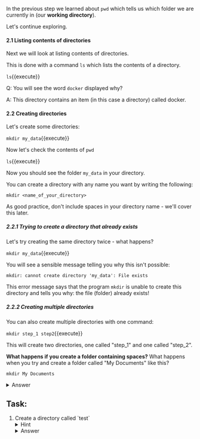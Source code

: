 In the previous step we learned about ``pwd`` which tells us
which folder we are currently in (our **working directory**). 

Let's continue exploring.

#### 2.1 Listing contents of directories
Next we will look at listing contents of directories.

This is done with a command `ls` which lists the contents of a directory.

``ls``{{execute}}

Q: You will see the word ``docker`` displayed why?

A: This directory contains an item (in this case a directory) called docker.

#### 2.2 Creating directories
Let's create some directories:

``mkdir my_data``{{execute}}

Now let's check the contents of ``pwd``

``ls``{{execute}}

Now you should see the folder ``my_data`` in your directory.

You can create a directory with any name you want by writing the following:

``mkdir <name_of_your_directory>``

As good practice, don't include spaces in your directory name - we'll cover 
this later.

##### 2.2.1 Trying to create a directory that already exists

Let's try creating the same directory twice - what happens?

`mkdir my_data`{{execute}}

You will see a sensible message telling you why this isn't possible:

`mkdir: cannot create directory 'my_data': File exists`

This error message says that the program `mkdir` is unable to create this 
directory and tells you why: the file (folder) already exists!

##### 2.2.2 Creating multiple directories

You can also create multiple directories with one command:

``mkdir step_1 step2``{{execute}}

This will create two directories, one called "step_1" and one called "step_2".

**What happens if you create a folder containing spaces?**
What happens when you try and create a folder called "My Documents" like this?

`mkdir My Documents`

<details>
    <summary>Answer</summary>
       It creates two folders called "Documents" and "My". If you wanted to create 
       a folder called "My Documents" you would have to write a command that 
       `mkdir` would not interpret as two separate folders:
       
``mkdir "My Documents"``
   
   We do this with quotation marks.
</details>


## Task:

<ol>
    <li> 
        Create a directory called `test`
        <details>
            <summary>Hint</summary>
                Remember that `mkdir` can be run with:
                ``mkdir <name_of_your_directory>``
        </details>
        <details>
            <summary>Answer</summary>
                `mkdir test`{{execute}}
        </details>
    </li>